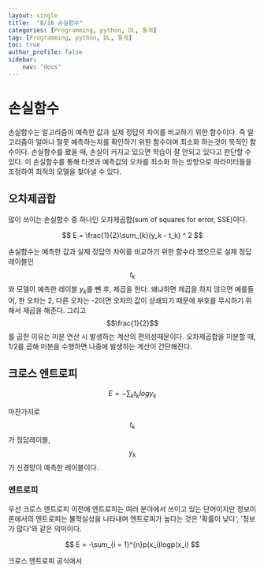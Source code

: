 ```yaml
---
layout: single
title:  "8/16 손실함수"
categories: [Programming, python, DL, 통계]
tag: [Programming, python, DL, 통계]
toc: true
author_profile: false
sidebar:
    nav: "docs"
---
```


# 손실함수

손실함수는 알고리즘이 예측한 값과 실제 정답의 차이를 비교하기 위한 함수이다. 즉 알고리즘이 얼마나 잘못 예측하는지를 확인하기 위한 함수이며 최소화 하는것이 목적인 함수이다. 손실함수를 봤을 때, 손실이 커지고 있으면 학습이 잘 안되고 있다고 판단할 수 있다. 이 손실함수를 통해 타겟과 예측값의 오차를 최소화 하는 방향으로 파라미터들을 조정하여 최적의 모델을 찾아낼 수 있다.



## 오차제곱합

많이 쓰이는 손실함수 중 하나인 오차제곱합(sum of squares for error, SSE)이다.


$$
E = \frac{1}{2}\sum_{k}(y_k - t_k) ^ 2
$$


손실함수는 예측한 값과 실제 정답의 차이를 비교하기 위한 함수라 했으므로 실제 정답레이블인 $$t_k$$ 와 모델이 예측한 레이블 $y_k$를 뺀 후, 제곱을 한다. 왜냐하면 제곱을 하지 않으면 예를들어, 한 오차는 2, 다른 오차는 -2이면 오차의 값이 상쇄되기 때문에 부호를 무시하기 위해서 제곱을 해준다. 그리고 $$\frac{1}{2}$$를 곱한 이유는 미분 연산 시 발생하는 계산의 편의성때문이다. 오차제곱합을 미분할 때, 1/2를 곱해 미분을 수행하면 나중에 발생하는 계산이 간단해진다.



## 크로스 엔트로피


$$
E = -\sum_{k}t_klogy_k
$$


마찬가지로 $$t_k$$가 정답레이블, $$y_k$$가 신경망이 예측한 레이블이다.

### 엔트로피

우선 크로스 엔트로피 이전에 엔트로피는 여러 분야에서 쓰이고 있는 단어이지만 정보이론에서의 엔트로피는 불학실성을 나타내며 엔트로피가 높다는 것은 '확률이 낮다', '정보가 많다'와 같은 의미이다.


$$
E = -\sum_{i = 1}^{n}p(x_i)logp(x_i)
$$


크로스 엔트로피 공식애서 


